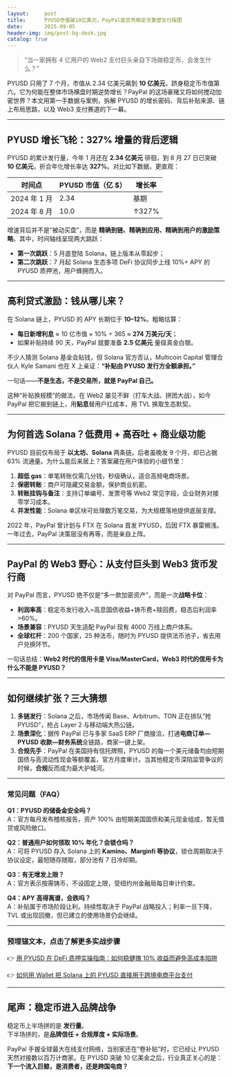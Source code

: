 ```yaml
---
layout:     post
title:      PYUSD市值破10亿美元，PayPal能否凭稳定币重塑支付版图
date:       2025-09-05
header-img: img/post-bg-desk.jpg
catalog: true
---
```


> “当一家拥有 4 亿用户的 Web2 支付巨头亲自下场做稳定币，会发生什么？”  

PYUSD 只用了 7 个月，市值从 2.34 亿美元飙到 **10 亿美元**，跻身稳定币市值第六。它为何能在整体市场横盘时期逆势增长？PayPal 的这场豪赌又将如何搅动加密世界？本文用第一手数据与案例，拆解 PYUSD 的增长密码、背后补贴来源、链上布局思路，以及 Web3 支付赛道的下一幕。

---

## PYUSD 增长飞轮：327% 增量的背后逻辑

PYUSD 的累计发行量，今年 1 月还在 **2.34 亿美元** 徘徊，到 8 月 27 日已突破 **10 亿美元**，折合年化增长率达 **327%**。对比如下数据，更直观：

| 时间点      | PYUSD 市值（亿 $） | 增长率 |
|-------------|---------------------|--------|
| 2024 年 1 月 | 2.34                | 基期   |
| 2024 年 8 月 | 10.0                | ↑327%  |

增速背后并不是“被动买盘”，而是 **精确到链、精确到应用、精确到用户的激励策略**。其中，时间轴线呈现两大跳跃：

- **第一次跳跃**：5 月底登陆 Solana，链上版本从零起步；
- **第二次跳跃**：7 月起 Solana 生态多项 DeFi 协议同步上线 10%+ APY 的 PYUSD 质押池，用户蜂拥而入。

---

## 高利贷式激励：钱从哪儿来？

在 Solana 链上，PYUSD 的 APY 长期位于 **10–12%**。粗略估算：

- **每日新增利息** ≈ 10 亿市值 × 10% ÷ 365 ≈ **274 万美元/天**；
- 如果补贴持续 90 天，PayPal 就要准备 **2.5 亿美元** 量级真金白银。

不少人猜测 Solana 基金会贴钱，但 Solana 官方否认，Multicoin Capital 管理合伙人 Kyle Samani 也在 X 上亲证：**“补贴由 PYUSD 发行方全额承担。”**

一句话——**不是生态，不是交易所，就是 PayPal 自己。**

这种“补贴换规模”的做法，在 Web2 屡见不鲜（打车大战、拼团大战），如今 PayPal 把它搬到链上，用**贴息**替用户扛成本，用 TVL 换取生态默契。

---

## 为何首选 Solana？低费用 + 高吞吐 + 商业级功能

PYUSD 目前仅布局于 **以太坊、Solana** 两条链。后者虽晚发 9 个月，却已占据 63% 流通量。为什么能后来居上？答案藏在用户体验的小细节里：

1. **超低 gas**：单笔转账仅需几分钱，秒级确认，适合高频电商场景。
2. **保密转账**：商户可隐藏交易金额，保护商业机密。
3. **转账挂钩与备注**：支持订单编号、发票号等 Web2 常见字段，企业财务对接零学习成本。
4. **并发性能**：Solana 单区块可处理数万笔交易，为大规模落地提供底层支撑。

2022 年，PayPal 曾计划与 FTX 在 Solana 首发 PYUSD，后因 FTX 暴雷搁浅。一年过去，PayPal 决策层没有再等，而是亲自上阵。

---

## PayPal 的 Web3 野心：从支付巨头到 Web3 货币发行商

对 PayPal 而言，PYUSD 绝不仅是“多一款加密资产”，而是一次**战略卡位**：

- **利润率高**：稳定币发行收入=高息国债收益+铸币费+赎回费，稳态后利润率>60%。
- **场景兼容**：PYUSD 天生适配 PayPal 现有 4000 万线上商户体系。
- **全球杠杆**：200 个国家，25 种法币，随时为 PYUSD 提供法币池子，省去用户兑换环节。

一句话总结：**Web2 时代的信用卡是 Visa/MasterCard，Web3 时代的信用卡为什么不能是 PYUSD？**

---

## 如何继续扩张？三大猜想

1. **多链发行**：Solana 之后，市场传闻 Base、Arbitrum、TON 正在排队“抢 PYUSD”，抢占 Layer 2 与移动端大热公链。
2. **场景深化**：据传 PayPal 已与多家 SaaS ERP 厂商接洽，打通**电商订单—PYUSD 收款—财务系统**全链路，商家一键上架。
3. **合规先手**：PayPal 在美国持有信托牌照，PYUSD 的每一个美元储备均由短期国债与高流动性现金等额覆盖，官方月度审计。当其他稳定币深陷监管争议的时候，**合规**反而成为最大护城河。

---

### 常见问题（FAQ）

**Q1：PYUSD 的储备金安全吗？**  
A：官方每月发布稽核报告，资产 100% 由短期美国国债和美元现金组成，暂无借贷或风险敞口。

**Q2：普通用户如何领取 10% 年化？会锁仓吗？**  
A：可将 PYUSD 存入 Solana 上的 **Kamino、Marginfi 等协议**，锁仓周期取决于协议设定，最短随存随取，部分池有 7 日冷却期。

**Q3：有无增发上限？**  
A：官方表示按需铸币，不设固定上限，受纽约州金融局每日审计约束。

**Q4：APY 高得离谱，会跌吗？**  
A：补贴属于市场阶段让利，持续性取决于 PayPal 战略投入；利率一旦下降，TVL 或出现回撤，但已建立的使用场景仍会继续。

---

### 预埋锚文本，点击了解更多实战步骤

👉 [用 PYUSD 在 DeFi 质押实操指南：如何稳健撸 10% 收益而避免高成本陷阱](https://okxdog.com/)

👉 [如何用 Wallet 把 Solana 上的 PYUSD 直接用于跨境电商平台支付](https://okxdog.com/)

---

## 尾声：稳定币进入品牌战争

稳定币上半场拼的是 **发行量**。  
下半场拼的，是**品牌信任 + 合规厚度 + 实际场景**。

PayPal 手握全球最大在线支付网络，当别家还在“卷补贴”时，它已经让 PYUSD 天然对接数以百万计商家。在 PYUSD 突破 10 亿美金之后，行业真正关心的是：  
**下一个流入巨鲸，是消费者，还是跨国电商？**